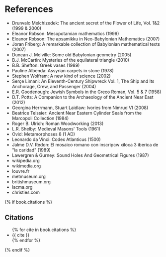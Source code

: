 # References

* Drunvalo Melchizedek: The ancient secret of the Flower of Life, Vol. 1&2 (1999 & 2000)
* Eleanor Robson: Mesopotamian mathematics (1999)
* Eleanor Robson: The apsamikku in Neo-Babylonian Mathematics (2007)
* Joran Friberg: A remarkable collection of Babylonian mathematical texts (2007)
* Duncan J. Melville: Some old Babylonian geometry (2005)
* B.J. McCartin: Mysteries of the equilateral triangle (2010)
* B.B. Shefton: Greek vases (1989)
* Pauline Albenda: Assyrian carpets in stone (1978)
* Stephen Wolfram: A new kind of science (2002)
* Serçe Limani: An Eleventh-Century Shipwreck Vol. 1, The Ship and Its Anchorage, Crew, and Passenger (2004)
* E.R. Goodenough: Jewish Symbols in the Greco Roman, Vol. 5 & 7 (1958)
* D.T. Potts: A Companion to the Archaeology of the Ancient Near East (2012)
* Georgina Herrmann, Stuart Laidlaw: Ivories from Nimrud VI (2008)
* Beatrice Teissier: Ancient Near Eastern Cylinder Seals from the Marcopoli Collection (1984)
* Roger B. Ulrich: Roman Woodworking (2013)
* L.R. Shelby: Medieval Masons' Tools (1961)
* Ovid: Metamorphoses 8 (1 AD)
* Leonardo da Vinci: Codex Atlanticus (1500)
* Jalme D.V. Redon: El mosaico romano con inscripcw xiloca 3 iberica de "la caridad" (1989)
* Lawergren & Gurney: Sound Holes And Geometrical Figures (1987)
* wikipedia.org
* wikimedia.org
* louvre.fr
* metmuseum.org
* britishmuseum.org
* lacma.org
* christies.com


{% if book.citations %}

## Citations
<ul>
{% for cite in book.citations %}<li>{{ cite }}</li>{% endfor %}
</ul>
{% endif %}
